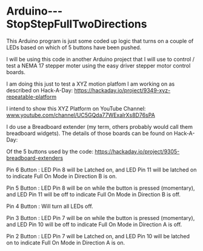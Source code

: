 # Arduino---StopStepFullTwoDirections
This Arduino program is just some coded up logic that turns on a couple of LEDs based on which of 5 buttons have been pushed.

I will be using this code in another Arduino project that I will use to control / test a NEMA 17 stepper moter using the easy driver stepper motor control boards.

I am doing this just to test a XYZ motion platfom I am working on as described on Hack-A-Day: https://hackaday.io/project/9349-xyz-repeatable-platform

I intend to show this XYZ Platform on YouTube Channel: www.youtube.com/channel/UC5GQda77WExalrXs8D76sPA

I do use a Breadboard extender (my term, others probably would call them breadboard widgets). The details of those boards can be found on Hack-A-Day:

Of the 5 buttons used by the code: https://hackaday.io/project/9305-breadboard-extenders

Pin 6 Button : LED Pin 8 will be Latched on, and LED Pin 11 will be latched on to indicate Full On Mode in Direction B is on.

Pin 5 Button : LED Pin 8 will be on while the button is pressed (momentary), and LED Pin 11 will be off to indicate Full On Mode in Direction B is off.

Pin 4 Button : Will turn all LEDs off.

Pin 3 Button : LED Pin 7 will be on while the button is pressed (momentary), and LED Pin 10 will be off to indicate Full On Mode in Direction A is off.

Pin 2 Button : LED Pin 7 will be Latched on, and LED Pin 10 will be latched on to indicate Full On Mode in Direction A is on.


